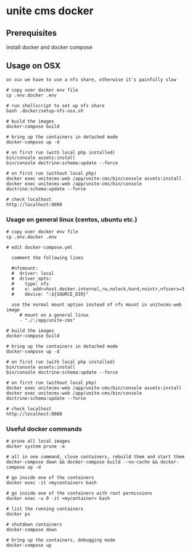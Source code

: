 unite cms docker
================

## Prerequisites

Install docker and docker compose

## Usage on OSX

    on osx we have to use a nfs share, otherwise it's painfully slow

    # copy over docker env file
    cp .env.docker .env

    # run shellscript to set up nfs share 
    bash .docker/setup-nfs-osx.sh

    # build the images
    docker-compose build

    # bring up the containers in detached mode
    docker-compose up -d

    # on first run (with local php installed)
    bin/console assets:install
    bin/console doctrine:schema:update --force

    # on first run (without local php)
    docker exec unitecms-web /app/unite-cms/bin/console assets:install
    docker exec unitecms-web /app/unite-cms/bin/console doctrine:schema:update --force

    # check localhost
    http://localhost:8080

### Usage on general linux (centos, ubuntu etc.)

    # copy over docker env file
    cp .env.docker .env

    # edit docker-compose.yml

      comment the following lines

      #nfsmount:
      #  driver: local
      #  driver_opts:
      #    type: nfs
      #    o: addr=host.docker.internal,rw,nolock,hard,nointr,nfsvers=3
      #    device: ":${SOURCE_DIR}"

      use the normal mount option instead of nfs mount in unitecms-web image
         # mount on a general linux
         - "./:/app/unite-cms"

    # build the images
    docker-compose build

    # bring up the containers in detached mode
    docker-compose up -d

    # on first run (with local php installed)
    bin/console assets:install
    bin/console doctrine:schema:update --force

    # on first run (without local php)
    docker exec unitecms-web /app/unite-cms/bin/console assets:install
    docker exec unitecms-web /app/unite-cms/bin/console doctrine:schema:update --force

    # check localhost
    http://localhost:8080

### Useful docker commands

    # prune all local images
    docker system prune -a

    # all in one command, close containers, rebuild them and start them
    docker-compose down && docker-compose build --no-cache && docker-compose up -d

    # go inside one of the containers
    docker exec -it <mycontainer> bash

    # go inside one of the containers with root permissions
    docker exec -u 0 -it <mycontainer> bash

    # list the running containers
    docker ps

    # shutdown containers
    docker-compose down

    # bring up the containers, debugging mode
    docker-compose up
